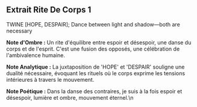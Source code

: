## Extrait Rite De Corps 1

TWINE [HOPE, DESPAIR]; Dance between light and shadow—both are necessary

**Note d'Ombre :** Un rite d'équilibre entre espoir et désespoir, une danse du corps et de l'esprit. C'est une fusion des opposés, une célébration de l'ambivalence humaine.

**Note Analytique :** La juxtaposition de 'HOPE' et 'DESPAIR' souligne une dualité nécessaire, évoquant les rituels où le corps exprime les tensions intérieures à travers le mouvement.

**Note Poétique :** Dans la danse des contraires, je suis à la fois espoir et désespoir, lumière et ombre, mouvement éternel.\n
